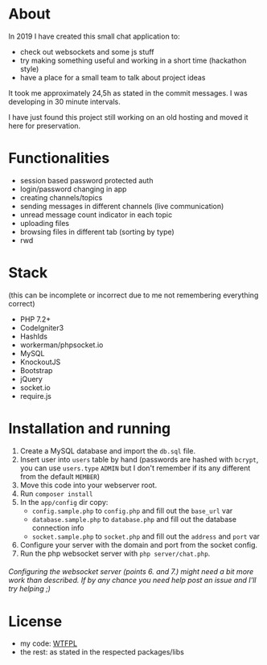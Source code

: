 # About
In 2019 I have created this small chat application to:
- check out websockets and some js stuff
- try making something useful and working in a short time (hackathon style)
- have a place for a small team to talk about project ideas

It took me approximately 24,5h as stated in the commit messages. I was developing in 30 minute intervals.  

I have just found this project still working on an old hosting and moved it here for preservation.

# Functionalities

- session based password protected auth
- login/password changing in app
- creating channels/topics
- sending messages in different channels (live communication)
- unread message count indicator in each topic
- uploading files
- browsing files in different tab (sorting by type)
- rwd

# Stack

(this can be incomplete or incorrect due to me not remembering everything correct)
- PHP 7.2+
- CodeIgniter3
- HashIds
- workerman/phpsocket.io
- MySQL
- KnockoutJS
- Bootstrap
- jQuery
- socket.io
- require.js

# Installation and running

1. Create a MySQL database and import the `db.sql` file.
2. Insert user into `users` table by hand (passwords are hashed with `bcrypt`, you can use `users.type` `ADMIN` but I don't remember if its any different from the default `MEMBER`)
3. Move this code into your webserver root.
4. Run `composer install`
5. In the `app/config` dir copy:
    - `config.sample.php` to `config.php` and fill out the `base_url` var
    - `database.sample.php` to `database.php` and fill out the database connection info
    - `socket.sample.php` to `socket.php` and fill out the `address` and `port` var
6. Configure your server with the domain and port from the socket config.
7. Run the php websocket server with `php server/chat.php`.

###### Configuring the websocket server (points 6. and 7.) might need a bit more work than described. If by any chance you need help post an issue and I'll try helping ;)

# License

- my code: [WTFPL](http://www.wtfpl.net/)
- the rest: as stated in the respected packages/libs
